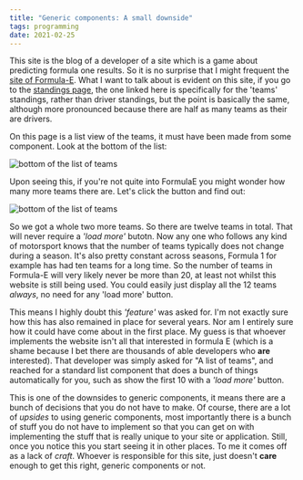 ```yaml
---
title: "Generic components: A small downside"
tags: programming
date: 2021-02-25
---
```


This site is the blog of a developer of a site which is a game about predicting formula one results. So it is no surprise that I might frequent the [site of Formula-E](https://www.fiaformulae.com/). What I want to talk about is evident on this site, if you go to the [standings page](https://www.fiaformulae.com/en/results/standings/driver?championship=2022020), the one linked here is specifically for the 'teams' standings, rather than driver standings, but the point is basically the same, although more pronounced because there are half as many teams as their are drivers.

On this page is a list view of the teams, it must have been made from some component. Look at the bottom of the list:

![bottom of the list of teams](/img/formulaE-teams-load-more.png)


Upon seeing this, if you're not quite into FormulaE you might wonder how many more teams there are. Let's click the button and find out:

![bottom of the list of teams](/img/formulaE-teams-two-more-teams.png)

So we got a whole two more teams. So there are twelve teams in total. That will never require a *'load more'* butotn.  Now any one who follows any kind of motorsport knows that the number of teams typically does not change during a season. It's also pretty constant across seasons, Formula 1 for example has had ten teams for a long time. So the number of teams in Formula-E will very likely never be more than 20, at least not whilst this website is still being used. You could easily just display all the 12 teams *always*, no need for any 'load more' button.

This means I highly doubt this *'feature'* was asked for. I'm not exactly sure how this has also remained in place for several years. Nor am I entirely sure how it could have come about in the first place. My guess is that whoever implements the website isn't all that interested in formula E (which is a shame because I bet there are thousands of able developers who **are** interested). That developer was simply asked for "A list of teams", and reached for a standard list component that does a bunch of things automatically for you, such as show the first 10 with a *'load more'* button.

This is one of the downsides to generic components, it means there are a bunch of decisions that you do not have to make. Of course, there are a lot of *upsides* to using generic components, most importantly there is a bunch of stuff you do not have to implement so that you can get on with implementing the stuff that is really unique to your site or application. Still, once you notice this you start seeing it in other places. To me it comes off as a lack of *craft*. Whoever is responsible for this site, just doesn't **care** enough to get this right, generic components or not.
